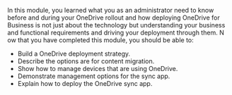 In this module, you learned what you as an administrator need to know before and during your OneDrive rollout and how deploying OneDrive for Business is not just about the technology but understanding your business and functional requirements and driving your deployment through them. 
N
ow that you have completed this module, you should be able to:  
- Build a OneDrive deployment strategy.
- Describe the options are for content migration.
- Show how to manage devices that are using OneDrive.
- Demonstrate management options for the sync app.
- Explain how to deploy the OneDrive sync app.
